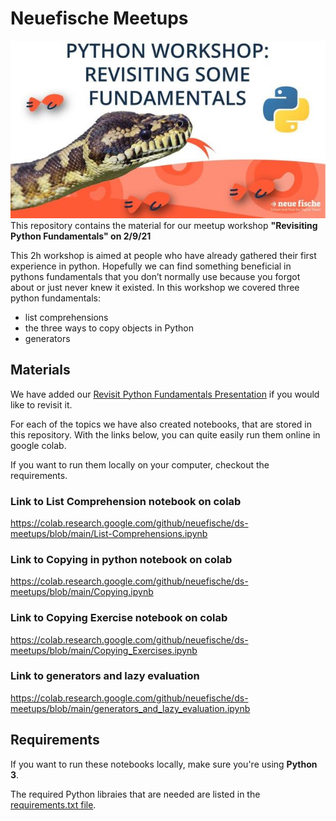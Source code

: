 # Neuefische Meetups

![Python workshop, revisiting some fundamentals](images/Python_fundamentals.jpeg)
This repository contains the material for our meetup workshop **"Revisiting Python Fundamentals" on 2/9/21**

This 2h workshop is aimed at people who have already gathered their first experience in python. Hopefully we can find something beneficial in pythons fundamentals that you don’t normally use because you forgot about or just never knew it existed.
In this workshop we covered three python fundamentals:
- list comprehensions
- the three ways to copy objects in Python
- generators

## Materials

We have added our [Revisit Python Fundamentals Presentation](Presentation_Revisit_Python_Fundamentals.pdf) if you would like to revisit it.

For each of the topics we have also created notebooks, that are stored in this repository. 
With the links below, you can quite easily run them online in google colab.

If you want to run them locally on your computer, checkout the requirements.

### Link to List Comprehension notebook on colab
https://colab.research.google.com/github/neuefische/ds-meetups/blob/main/List-Comprehensions.ipynb

### Link to Copying in python notebook on colab
https://colab.research.google.com/github/neuefische/ds-meetups/blob/main/Copying.ipynb

### Link to Copying Exercise notebook on colab
https://colab.research.google.com/github/neuefische/ds-meetups/blob/main/Copying_Exercises.ipynb

### Link to generators and lazy evaluation
https://colab.research.google.com/github/neuefische/ds-meetups/blob/main/generators_and_lazy_evaluation.ipynb

## Requirements

If you want to run these notebooks locally, make sure you're using **Python 3**.

The required Python libraies that are needed are listed in the [requirements.txt file](requirements.txt).



